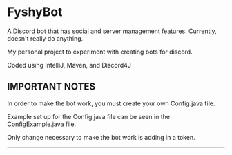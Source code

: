 # FyshyBot
A Discord bot that has social and server management features. Currently, doesn't really do anything.

My personal project to experiment with creating bots for discord.

Coded using IntelliJ, Maven, and Discord4J

**IMPORTANT NOTES**
-------------------
In order to make the bot work, you must create your own Config.java file.

Example set up for the Config.java file can be seen in the ConfigExample.java file.

Only change necessary to make the bot work is adding in a token.

-------------------

